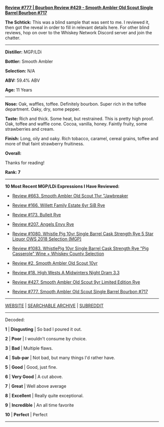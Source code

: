
[**Review #777 | Bourbon Review #429 - Smooth Ambler Old Scout Single Barrel Bourbon #717**]( https://t8ke.review/review-777-smooth-ambler-old-scout-single-barrel-bourbon-717/)

**The Schtick:**  This was a blind sample that was sent to me. I reviewed it, then got the reveal in order to fill in relevant details here. For other blind reviews, hop on over to the  Whiskey Network Discord server and join the chatter. 

-----

**Distiller:** MGP/LDi

**Bottler:** Smooth Ambler

**Selection:** N/A

**ABV:** 59.4% ABV

**Age:** 11 Years 

-----

**Nose:**  Oak, waffles, toffee. Definitely bourbon. Super rich in the toffee department. Oaky, dry, some pepper. 

**Taste:** Rich and thick. Some heat, but restrained. This is pretty high proof. Oak, toffee and waffle cone. Cocoa, vanilla, honey. Faintly fruity, some strawberries and cream. 

**Finish:** Long, oily and oaky. Rich tobacco, caramel, cereal grains, toffee and more of that faint strawberry fruitiness. 

**Overall:** 

Thanks for reading!

**Rank: 7**

----- 

**10 Most Recent MGP/LDi Expressions I Have Reviewed:** 

- [Review #663. Smooth Ambler Old Scout 11yr "Jawbreaker]( https://t8ke.review/review-663-smooth-ambler-old-scout-11yr-711-jawbreaker-selection/) 

- [Review #166. Willett Family Estate 6yr SiB Rye]( https://t8ke.review/review-166-wfe-single-barrel-rye-64-6yr-re-review/) 

- [Review #173. Bulleit Rye]( https://t8ke.review/review-173-bulleit-rye-re-review/) 

- [Review #207. Angels Envy Rye]( https://t8ke.review/review-207-angels-envy-rye/) 

- [Review #1080. Whistle Pig 10yr Single Barrel Cask Strength Rye 5 Star Liquor OWS 2018 Selection (MGP)]( https://t8ke.review/review-1080-whistle-pig-10yr-single-barrel-cask-strength-rye-5-star-liquor-ows-2018-selection-mgp/) 

- [Review #1083. WhistlePig 10yr Single Barrel Cask Strength Rye "Pig Casserole" Wine + Whiskey County Selection]( https://t8ke.review/review-1083-whistle-pig-10yr-single-barrel-cask-strength-rye-pig-casserole-wine-whiskey-country-selection/) 

- [Review #2. Smooth Ambler Old Scout 10yr]( https://t8ke.review/review-2-smooth-ambler-old-scout-10-year/) 

- [Review #18. High Wests A Midwinters Night Dram 3.3]( https://t8ke.review/review-18-high-west-midwinters-night-dram-act-3-3/) 

- [Review #427. Smooth Ambler Old Scout 9yr Limited Edition Rye]( https://t8ke.review/review-427-smooth-ambler-old-scout-limited-edition-single-barrel-gift-shop-9yr-rye/) 

- [Review #777. Smooth Ambler Old Scout Single Barrel Bourbon #717]( https://t8ke.review/review-777-smooth-ambler-old-scout-single-barrel-bourbon-717/) 

-----

[WEBSITE](https://t8ke.review) | [SEARCHABLE ARCHIVE](https://t8ke.review/review-archive/) | [SUBREDDIT](https://reddit.com/r/t8kereviews)

-----

Decoded:

**1** | **Disgusting** | So bad I poured it out.

**2** | **Poor** | I wouldn't consume by choice.

**3** | **Bad** | Multiple flaws.

**4** | **Sub-par** | Not bad, but many things I'd rather have.

**5** | **Good** | Good, just fine.

**6** | **Very Good** | A cut above.

**7** | **Great** | Well above average

**8** | **Excellent** | Really quite exceptional.

**9** | **Incredible** | An all time favorite

**10** | **Perfect** | Perfect

----

